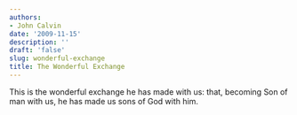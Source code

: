 ```yaml
---
authors:
- John Calvin
date: '2009-11-15'
description: ''
draft: 'false'
slug: wonderful-exchange
title: The Wonderful Exchange
---
```

This is the wonderful exchange he has made with us: that, becoming Son of man with us, he has made us sons of God with him.



